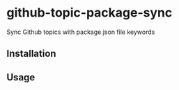 # github-topic-package-sync

Sync Github topics with package.json file keywords 

<!-- 
[![Build Status](https://travis-ci.org/anubhavsrivastava/blame-my-network.svg?branch=master)](https://travis-ci.org/anubhavsrivastava/blame-my-network)
[![Coverage Status](https://coveralls.io/repos/github/anubhavsrivastava/blame-my-network/badge.svg?branch=master)](https://coveralls.io/github/anubhavsrivastava/blame-my-network?branch=master)
[![PRs Welcome](https://img.shields.io/badge/PRs-welcome-brightgreen.svg?style=flat-square)](http://makeapullrequest.com)
[![GitHub issues](https://img.shields.io/github/issues/anubhavsrivastava/blame-my-network.svg?style=flat-square)](https://github.com/anubhavsrivastava/blame-my-network/issues)

[![NPM](https://nodei.co/npm/blame-my-network.png?downloads=true&stars=true)](https://nodei.co/npm/blame-my-network/) -->


## Installation


## Usage

